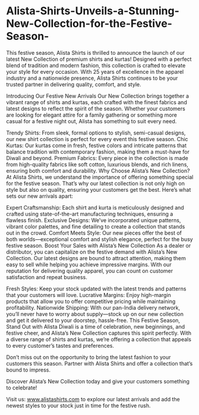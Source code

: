 # Alista-Shirts-Unveils-a-Stunning-New-Collection-for-the-Festive-Season-
This festive season, Alista Shirts is thrilled to announce the launch of our latest New Collection of premium shirts and kurtas! Designed with a perfect blend of tradition and modern fashion, this collection is crafted to elevate your style for every occasion. With 25 years of excellence in the apparel industry and a nationwide presence, Alista Shirts continues to be your trusted partner in delivering quality, comfort, and style.

Introducing Our Festive New Arrivals
Our New Collection brings together a vibrant range of shirts and kurtas, each crafted with the finest fabrics and latest designs to reflect the spirit of the season. Whether your customers are looking for elegant attire for a family gathering or something more casual for a festive night out, Alista has something to suit every need.

Trendy Shirts: From sleek, formal options to stylish, semi-casual designs, our new shirt collection is perfect for every event this festive season.
Chic Kurtas: Our kurtas come in fresh, festive colors and intricate patterns that balance tradition with contemporary fashion, making them a must-have for Diwali and beyond.
Premium Fabrics: Every piece in the collection is made from high-quality fabrics like soft cotton, luxurious blends, and rich linens, ensuring both comfort and durability.
Why Choose Alista’s New Collection?
At Alista Shirts, we understand the importance of offering something special for the festive season. That’s why our latest collection is not only high on style but also on quality, ensuring your customers get the best. Here’s what sets our new arrivals apart:

Expert Craftsmanship: Each shirt and kurta is meticulously designed and crafted using state-of-the-art manufacturing techniques, ensuring a flawless finish.
Exclusive Designs: We’ve incorporated unique patterns, vibrant color palettes, and fine detailing to create a collection that stands out in the crowd.
Comfort Meets Style: Our new pieces offer the best of both worlds—exceptional comfort and stylish elegance, perfect for the busy festive season.
Boost Your Sales with Alista’s New Collection
As a dealer or distributor, you can capitalize on the festive demand with Alista’s New Collection. Our latest designs are bound to attract attention, making them easy to sell while helping you achieve impressive margins. With our reputation for delivering quality apparel, you can count on customer satisfaction and repeat business.

Fresh Styles: Keep your stock updated with the latest trends and patterns that your customers will love.
Lucrative Margins: Enjoy high-margin products that allow you to offer competitive pricing while maintaining profitability.
Nationwide Shipping: With our pan-India delivery network, you’ll never have to worry about supply—stock up on our new collection and get it delivered to your doorstep, hassle-free.
This Festive Season, Stand Out with Alista
Diwali is a time of celebration, new beginnings, and festive cheer, and Alista’s New Collection captures this spirit perfectly. With a diverse range of shirts and kurtas, we’re offering a collection that appeals to every customer’s tastes and preferences.

Don’t miss out on the opportunity to bring the latest fashion to your customers this season. Partner with Alista Shirts and offer a collection that’s bound to impress.

Discover Alista’s New Collection today and give your customers something to celebrate!

Visit us: www.alistashirts.com to explore our latest arrivals and add the newest styles to your stock just in time for the festive rush.


